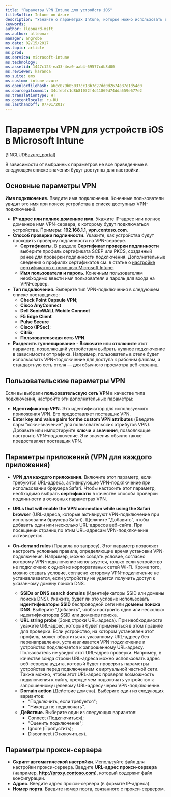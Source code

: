```yaml
---
title: "Параметры VPN Intune для устройств iOS"
titleSuffix: Intune on Azure
description: "Узнайте о параметрах Intune, которые можно использовать для настройки VPN-подключений на устройствах iOS.\""
keywords: 
author: lleonard-msft
ms.author: alleonar
manager: angrobe
ms.date: 02/15/2017
ms.topic: article
ms.prod: 
ms.service: microsoft-intune
ms.technology: 
ms.assetid: 1447c123-ea33-4ea0-aab4-69577cdb8d00
ms.reviewer: karanda
ms.suite: ems
ms.custom: intune-azure
ms.openlocfilehash: a6cc079b05037cc18b7d27dd0d2674e87e1d54d0
ms.sourcegitcommit: 34cfebfc1d8b81032f4d41869d74dda559e677e2
ms.translationtype: HT
ms.contentlocale: ru-RU
ms.lasthandoff: 07/01/2017
---
```

# <a name="vpn-settings-for-ios-devices-in-microsoft-intune"></a>Параметры VPN для устройств iOS в Microsoft Intune

[!INCLUDE[azure_portal](./includes/azure_portal.md)]

В зависимости от выбранных параметров не все приведенные в следующем списке значения будут доступны для настройки.

## <a name="base-vpn-settings"></a>Основные параметры VPN


**Имя подключения.** Введите имя подключения. Конечные пользователи увидят это имя при поиске устройства в списке доступных VPN-подключений.
- **IP-адрес или полное доменное имя**. Укажите IP-адрес или полное доменное имя VPN-сервера, к которому будут подключаться устройства. Примеры: **192.168.1.1**, **vpn.contoso.com**.
- **Способ проверки подлинности.** Укажите, как устройства будут проходить проверку подлинности на VPN-сервере.
    - **Сертификаты.** В разделе **Сертификат проверки подлинности** выберите профиль сертификата SCEP или PKCS, созданный ранее для проверки подлинности подключения. Дополнительные сведения о профилях сертификатов см. в статье о [настройке сертификатов с помощью Microsoft Intune](certificates-configure.md).
    - **Имя пользователя и пароль**. Конечным пользователям необходимо ввести имя пользователя и пароль для входа на VPN-сервер.
- **Тип подключения**. Выберите тип VPN-подключения в следующем списке поставщиков:
    - **Check Point Capsule VPN**;
    - **Cisco AnyConnect**
    - **Dell SonicWALL Mobile Connect**
    - **F5 Edge Client**
    - **Pulse Secure**
    - **Cisco (IPSec)**;
    - **Citrix**;
    - **Пользовательская сеть VPN**.
- **Разделить туннелирование** - **Включите** или **отключите** этот параметр, позволяющий устройствам выбрать нужное подключение в зависимости от трафика. Например, пользователь в отеле будет использовать VPN-подключение для доступа к рабочим файлам, а стандартную сеть отеля — для обычного просмотра веб-страниц.


## <a name="custom-vpn-settings"></a>Пользовательские параметры VPN

Если вы выбрали **пользовательскую сеть VPN** в качестве типа подключения, настройте эти дополнительные параметры:

- **Идентификатор VPN.** Это идентификатор для используемого приложения VPN. Его предоставляет поставщик VPN.
- **Enter key and value pairs for the custom VPN attributes** (Введите пары "ключ-значение" для пользовательских атрибутов VPN). Добавьте или импортируйте **ключи** и **значения**, позволяющие настроить VPN-подключение. Эти значения обычно также предоставляет поставщик VPN.

## <a name="apps-per-app-vpn-settings"></a>Параметры приложений (VPN для каждого приложения)

- **VPN для каждого приложения.** Включите этот параметр, если требуются URL-адреса, активирующие VPN-подключение при использовании браузера Safari. Чтобы настроить этот параметр, необходимо выбрать **сертификаты** в качестве способа проверки подлинности в основных параметрах VPN.
- **URLs that will enable the VPN connection while using the Safari browser** (URL-адреса, которые активируют VPN-подключение при использовании браузера Safari). Щелкните "Добавить", чтобы добавить один или несколько URL-адресов веб-сайта. При посещении страниц по этим URL-адресам VPN-подключение активируется.

- **On-demand rules** (Правила по запросу). Этот параметр позволяет настроить условные правила, определяющие время установки VPN-подключения. Например, можно создать условие, согласно которому VPN-подключение используется, только если устройство не подключено к одной из корпоративных сетей Wi-Fi. Кроме того, можно создать условие, согласно которому VPN-подключение не устанавливается, если устройству не удается получить доступ к указанному домену поиска DNS.

    - **SSIDs or DNS search domains** (Идентификаторы SSID или домены поиска DNS). Укажите, будет ли это условие использовать **идентификаторы SSID** беспроводной сети или **домены поиска DNS**. Выберите "Добавить", чтобы настроить один или несколько идентификаторов SSID или доменов поиска.
    - **URL string probe** (Зонд строки URL-адреса). При необходимости укажите URL-адрес, который будет применяться в этом правиле для проверки. Если устройство, на котором установлен этот профиль, может обратиться к указанному URL-адресу без перенаправления, устанавливается VPN-подключение и устройство подключается к запрошенному URL-адресу. Пользователь не увидит этот URL-адрес проверки. Например, в качестве зонда строки URL-адреса можно использовать адрес веб-сервера аудита, который будет проверять параметры устройства перед подключением к виртуальной частной сети. Также можно, чтобы этот URL-адрес проверял возможность подключения к сайту, прежде чем подключать устройство к запрошенному целевому URL-адресу через VPN-подключение.
    - **Domain action** (Действие домена). Выберите один из следующих вариантов:
        - "Подключить, если требуется"; 
        - "Никогда не подключать". 
    - **Действие.** Выберите один из следующих вариантов:
        - Connect (Подключиться); 
        - "Оценить подключение"; 
        - Ignore (Пропустить); 
        - Disconnect (Отключиться). 


## <a name="proxy-settings"></a>Параметры прокси-сервера

- **Скрипт автоматической настройки**. Используйте файл для настройки прокси-сервера. Введите **URL-адрес прокси-сервера** (например, **http://proxy.contoso.com**), который содержит файл конфигурации.
- **Адрес**. Введите адрес прокси-сервера (в формате IP-адреса).
- **Номер порта.** Введите номер порта, связанного с прокси-сервером.
